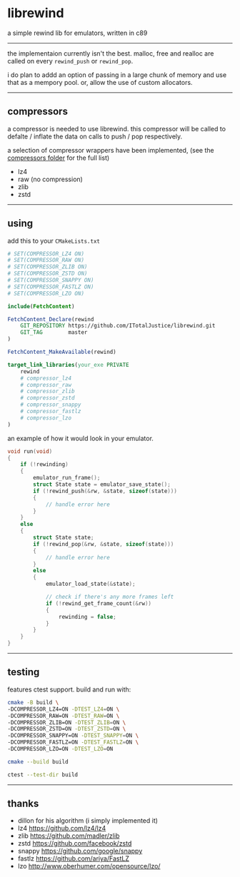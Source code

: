 # librewind

a simple rewind lib for emulators, written in c89

---

the implementaion currently isn't the best. malloc, free and realloc are called on every `rewind_push` or `rewind_pop`.

i do plan to addd an option of passing in a large chunk of memory and use that as a mempory pool. or, allow the use of custom allocators.

---

## compressors

a compressor is needed to use librewind. this compressor will be called to defalte / inflate the data on calls to push / pop respectively.

a selection of compressor wrappers have been implemented, (see the [compressors folder](compressors/)
for the full list)

- lz4
- raw (no compression)
- zlib
- zstd

---

## using

add this to your `CMakeLists.txt`

```cmake
# SET(COMPRESSOR_LZ4 ON)
# SET(COMPRESSOR_RAW ON)
# SET(COMPRESSOR_ZLIB ON)
# SET(COMPRESSOR_ZSTD ON)
# SET(COMPRESSOR_SNAPPY ON)
# SET(COMPRESSOR_FASTLZ ON)
# SET(COMPRESSOR_LZO ON)

include(FetchContent)

FetchContent_Declare(rewind
    GIT_REPOSITORY https://github.com/ITotalJustice/librewind.git
    GIT_TAG        master
)

FetchContent_MakeAvailable(rewind)

target_link_libraries(your_exe PRIVATE
    rewind
    # compressor_lz4
    # compressor_raw
    # compressor_zlib
    # compressor_zstd
    # compressor_snappy
    # compressor_fastlz
    # compressor_lzo
)
```

an example of how it would look in your emulator.

```c
void run(void)
{
    if (!rewinding)
    {
        emulator_run_frame();
        struct State state = emulator_save_state();
        if (!rewind_push(&rw, &state, sizeof(state)))
        {
            // handle error here
        }
    }
    else
    {
        struct State state;
        if (!rewind_pop(&rw, &state, sizeof(state)))
        {
            // handle error here
        }
        else
        {
            emulator_load_state(&state);

            // check if there's any more frames left
            if (!rewind_get_frame_count(&rw))
            {
                rewinding = false;
            }
        }
    }
}
```

---

## testing

features ctest support. build and run with:

```sh
cmake -B build \
-DCOMPRESSOR_LZ4=ON -DTEST_LZ4=ON \
-DCOMPRESSOR_RAW=ON -DTEST_RAW=ON \
-DCOMPRESSOR_ZLIB=ON -DTEST_ZLIB=ON \
-DCOMPRESSOR_ZSTD=ON -DTEST_ZSTD=ON \
-DCOMPRESSOR_SNAPPY=ON -DTEST_SNAPPY=ON \
-DCOMPRESSOR_FASTLZ=ON -DTEST_FASTLZ=ON \
-DCOMPRESSOR_LZO=ON -DTEST_LZO=ON

cmake --build build

ctest --test-dir build
```

---

## thanks

- dillon for his algorithm (i simply implemented it)
- lz4 https://github.com/lz4/lz4
- zlib https://github.com/madler/zlib
- zstd https://github.com/facebook/zstd
- snappy https://github.com/google/snappy
- fastlz https://github.com/ariya/FastLZ
- lzo http://www.oberhumer.com/opensource/lzo/
